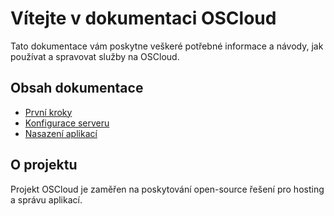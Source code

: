 # Vítejte v dokumentaci OSCloud

Tato dokumentace vám poskytne veškeré potřebné informace a návody, jak používat a spravovat služby na OSCloud.

## Obsah dokumentace

- [První kroky](first-steps.md)
- [Konfigurace serveru](server-setup.md)
- [Nasazení aplikací](app-deployment.md)

## O projektu

Projekt OSCloud je zaměřen na poskytování open-source řešení pro hosting a správu aplikací.
